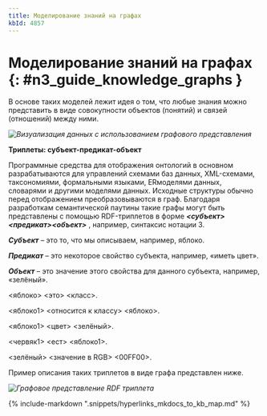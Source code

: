 ```yaml
---
title: Моделирование знаний на графах
kbId: 4857
---
```


# Моделирование знаний на графах {: #n3_guide_knowledge_graphs }

В основе таких моделей лежит идея о том, что любые знания можно представить в виде совокупности объектов (понятий) и связей (отношений) между ними.

_![Визуализация данных с использованием графового представления](https://kb.comindware.ru/assets/n3_2.png)_

**Триплеты: субъект-предикат-объект**

Программные средства для отображения онтологий в основном разрабатываются для управлений схемами баз данных, XML-схемами, таксономиями, формальными языками, ERмоделями данных, словарями и другими моделями данных. Исходные структуры обычно перед отображением преобразовываются в граф. Благодаря разработкам семантической паутины такие графы могут быть представлены с помощью RDF-триплетов в форме  ***<субъект><предикат><объект>***  , например, синтаксис нотации 3.

***Субъект***  – это то, что мы описываем, например, яблоко.

***Предикат***  – это некоторое свойство субъекта, например, «иметь цвет».

***Объект***  – это значение этого свойства для данного субъекта, например, «зелёный».

<яблоко> <это> <класс>.

<яблоко1> <относится к классу> <яблоко>.

<яблоко1> <цвет> <зелёный>.

<червяк1> <ест> <яблоко1>.

<зелёный> <значение в RGB> <00FF00>.

Пример описания таких триплетов в виде графа представлен ниже.

_![Графовое представление RDF триплета](https://kb.comindware.ru/assets/n3_3.png)_

{% include-markdown ".snippets/hyperlinks_mkdocs_to_kb_map.md" %}
